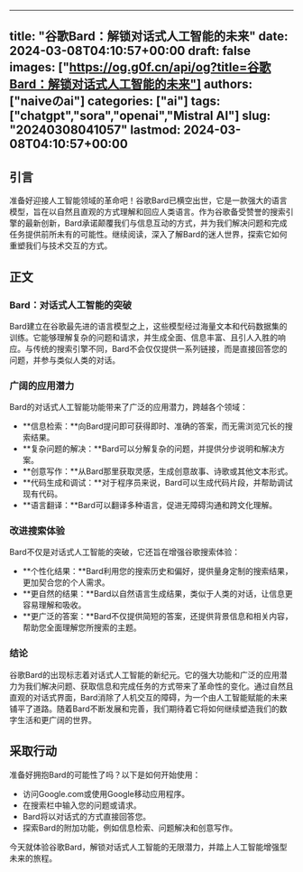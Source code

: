 
---
title: "谷歌Bard：解锁对话式人工智能的未来"
date: 2024-03-08T04:10:57+00:00
draft: false
images: ["https://og.g0f.cn/api/og?title=谷歌Bard：解锁对话式人工智能的未来"]
authors: ["naiveのai"]
categories: ["ai"]
tags: ["chatgpt","sora","openai","Mistral AI"]
slug: "20240308041057"
lastmod: 2024-03-08T04:10:57+00:00
---
## 引言

准备好迎接人工智能领域的革命吧！谷歌Bard已横空出世，它是一款强大的语言模型，旨在以自然且直观的方式理解和回应人类语言。作为谷歌备受赞誉的搜索引擎的最新创新，Bard承诺颠覆我们与信息互动的方式，并为我们解决问题和完成任务提供前所未有的可能性。继续阅读，深入了解Bard的迷人世界，探索它如何重塑我们与技术交互的方式。

## 正文

### Bard：对话式人工智能的突破

Bard建立在谷歌最先进的语言模型之上，这些模型经过海量文本和代码数据集的训练。它能够理解复杂的问题和请求，并生成全面、信息丰富、且引人入胜的响应。与传统的搜索引擎不同，Bard不会仅仅提供一系列链接，而是直接回答您的问题，并参与类似人类的对话。

### 广阔的应用潜力

Bard的对话式人工智能功能带来了广泛的应用潜力，跨越各个领域：

- **信息检索：**向Bard提问即可获得即时、准确的答案，而无需浏览冗长的搜索结果。
- **复杂问题的解决：**Bard可以分解复杂的问题，并提供分步说明和解决方案。
- **创意写作：**从Bard那里获取灵感，生成创意故事、诗歌或其他文本形式。
- **代码生成和调试：**对于程序员来说，Bard可以生成代码片段，并帮助调试现有代码。
- **语言翻译：**Bard可以翻译多种语言，促进无障碍沟通和跨文化理解。

### 改进搜索体验

Bard不仅是对话式人工智能的突破，它还旨在增强谷歌搜索体验：

- **个性化结果：**Bard利用您的搜索历史和偏好，提供量身定制的搜索结果，更加契合您的个人需求。
- **更自然的结果：**Bard以自然语言生成结果，类似于人类的对话，让信息更容易理解和吸收。
- **更广泛的答案：**Bard不仅提供简短的答案，还提供背景信息和相关内容，帮助您全面理解您所搜索的主题。

### 结论

谷歌Bard的出现标志着对话式人工智能的新纪元。它的强大功能和广泛的应用潜力为我们解决问题、获取信息和完成任务的方式带来了革命性的变化。通过自然且直观的对话式界面，Bard消除了人机交互的障碍，为一个由人工智能赋能的未来铺平了道路。随着Bard不断发展和完善，我们期待着它将如何继续塑造我们的数字生活和更广阔的世界。

## 采取行动

准备好拥抱Bard的可能性了吗？以下是如何开始使用：

- 访问Google.com或使用Google移动应用程序。
- 在搜索栏中输入您的问题或请求。
- Bard将以对话式的方式直接回答您。
- 探索Bard的附加功能，例如信息检索、问题解决和创意写作。

今天就体验谷歌Bard，解锁对话式人工智能的无限潜力，并踏上人工智能增强型未来的旅程。